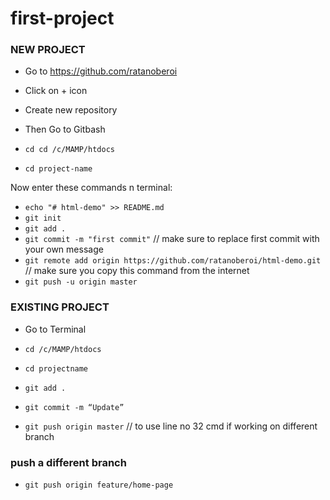 # first-project

### NEW PROJECT
* Go to https://github.com/ratanoberoi
* Click on + icon
* Create new repository

* Then Go to Gitbash
* `cd cd /c/MAMP/htdocs`
* `cd project-name`


Now enter these commands n terminal:

* `echo "# html-demo" >> README.md`
* `git init`
* `git add .`
* `git commit -m "first commit"` // make sure to replace first commit with your own message
* `git remote add origin https://github.com/ratanoberoi/html-demo.git` // make sure you copy this command from the internet
* `git push -u origin master`

### EXISTING PROJECT
* Go to Terminal

* `cd /c/MAMP/htdocs`
* `cd projectname`
* `git add .`
* `git commit -m “Update”`
* `git push origin master` // to use line no 32 cmd if working on different branch

### push a different branch
* `git push origin feature/home-page`
